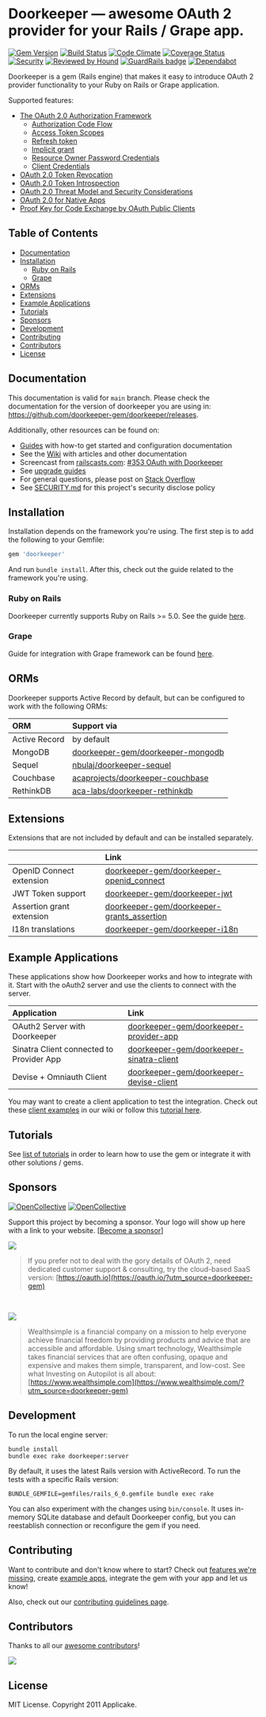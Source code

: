 # Doorkeeper — awesome OAuth 2 provider for your Rails / Grape app.

[![Gem Version](https://badge.fury.io/rb/doorkeeper.svg)](https://rubygems.org/gems/doorkeeper)
[![Build Status](https://travis-ci.org/doorkeeper-gem/doorkeeper.svg?branch=main)](https://travis-ci.org/doorkeeper-gem/doorkeeper)
[![Code Climate](https://codeclimate.com/github/doorkeeper-gem/doorkeeper.svg)](https://codeclimate.com/github/doorkeeper-gem/doorkeeper)
[![Coverage Status](https://coveralls.io/repos/github/doorkeeper-gem/doorkeeper/badge.svg?branch=main)](https://coveralls.io/github/doorkeeper-gem/doorkeeper?branch=main)
[![Security](https://hakiri.io/github/doorkeeper-gem/doorkeeper/main.svg)](https://hakiri.io/github/doorkeeper-gem/doorkeeper/main)
[![Reviewed by Hound](https://img.shields.io/badge/Reviewed_by-Hound-8E64B0.svg)](https://houndci.com)
[![GuardRails badge](https://badges.guardrails.io/doorkeeper-gem/doorkeeper.svg?token=66768ce8f6995814df81f65a2cff40f739f688492704f973e62809e15599bb62)](https://dashboard.guardrails.io/default/gh/doorkeeper-gem/doorkeeper)
[![Dependabot](https://img.shields.io/badge/dependabot-enabled-success.svg)](https://dependabot.com)

Doorkeeper is a gem (Rails engine) that makes it easy to introduce OAuth 2 provider
functionality to your Ruby on Rails or Grape application.

Supported features:

- [The OAuth 2.0 Authorization Framework](https://tools.ietf.org/html/rfc6749)
  - [Authorization Code Flow](http://tools.ietf.org/html/draft-ietf-oauth-v2-22#section-4.1)
  - [Access Token Scopes](http://tools.ietf.org/html/draft-ietf-oauth-v2-22#section-3.3)
  - [Refresh token](http://tools.ietf.org/html/draft-ietf-oauth-v2-22#section-1.5)
  - [Implicit grant](http://tools.ietf.org/html/draft-ietf-oauth-v2-22#section-4.2)
  - [Resource Owner Password Credentials](http://tools.ietf.org/html/draft-ietf-oauth-v2-22#section-4.3)
  - [Client Credentials](http://tools.ietf.org/html/draft-ietf-oauth-v2-22#section-4.4)
- [OAuth 2.0 Token Revocation](http://tools.ietf.org/html/rfc7009)
- [OAuth 2.0 Token Introspection](https://tools.ietf.org/html/rfc7662)
- [OAuth 2.0 Threat Model and Security Considerations](http://tools.ietf.org/html/rfc6819)
- [OAuth 2.0 for Native Apps](https://tools.ietf.org/html/draft-ietf-oauth-native-apps-10)
- [Proof Key for Code Exchange by OAuth Public Clients](https://tools.ietf.org/html/rfc7636)

## Table of Contents

<!-- START doctoc generated TOC please keep comment here to allow auto update -->
<!-- DON'T EDIT THIS SECTION, INSTEAD RE-RUN doctoc TO UPDATE -->


- [Documentation](#documentation)
- [Installation](#installation)
  - [Ruby on Rails](#ruby-on-rails)
  - [Grape](#grape)
- [ORMs](#orms)
- [Extensions](#extensions)
- [Example Applications](#example-applications)
- [Tutorials](#tutorials)
- [Sponsors](#sponsors)
- [Development](#development)
- [Contributing](#contributing)
- [Contributors](#contributors)
- [License](#license)

<!-- END doctoc generated TOC please keep comment here to allow auto update -->

## Documentation

This documentation is valid for `main` branch. Please check the documentation for the version of doorkeeper you are using in:
https://github.com/doorkeeper-gem/doorkeeper/releases.

Additionally, other resources can be found on:

- [Guides](https://doorkeeper.gitbook.io/guides/) with how-to get started and configuration documentation
- See the [Wiki](https://github.com/doorkeeper-gem/doorkeeper/wiki) with articles and other documentation
- Screencast from [railscasts.com](http://railscasts.com/): [#353
OAuth with
Doorkeeper](http://railscasts.com/episodes/353-oauth-with-doorkeeper)
- See [upgrade guides](https://github.com/doorkeeper-gem/doorkeeper/wiki/Migration-from-old-versions)
- For general questions, please post on [Stack Overflow](http://stackoverflow.com/questions/tagged/doorkeeper)
- See [SECURITY.md](SECURITY.md) for this project's security disclose
  policy

## Installation

Installation depends on the framework you're using. The first step is to add the following to your Gemfile:

```ruby
gem 'doorkeeper'
```

And run `bundle install`. After this, check out the guide related to the framework you're using.

### Ruby on Rails

Doorkeeper currently supports Ruby on Rails >= 5.0. See the guide [here](https://doorkeeper.gitbook.io/guides/ruby-on-rails/getting-started).

### Grape

Guide for integration with Grape framework can be found [here](https://doorkeeper.gitbook.io/guides/grape/grape).

## ORMs

Doorkeeper supports Active Record by default, but can be configured to work with the following ORMs:

| ORM | Support via |
| :--- | :--- |
| Active Record | by default |
| MongoDB | [doorkeeper-gem/doorkeeper-mongodb](https://github.com/doorkeeper-gem/doorkeeper-mongodb) |
| Sequel | [nbulaj/doorkeeper-sequel](https://github.com/nbulaj/doorkeeper-sequel) |
| Couchbase | [acaprojects/doorkeeper-couchbase](https://github.com/acaprojects/doorkeeper-couchbase) |
| RethinkDB | [aca-labs/doorkeeper-rethinkdb](https://github.com/aca-labs/doorkeeper-rethinkdb) |

## Extensions

Extensions that are not included by default and can be installed separately.

|  | Link |
| :--- | :--- |
| OpenID Connect extension | [doorkeeper-gem/doorkeeper-openid\_connect](https://github.com/doorkeeper-gem/doorkeeper-openid_connect) |
| JWT Token support | [doorkeeper-gem/doorkeeper-jwt](https://github.com/doorkeeper-gem/doorkeeper-jwt) |
| Assertion grant extension | [doorkeeper-gem/doorkeeper-grants\_assertion](https://github.com/doorkeeper-gem/doorkeeper-grants_assertion) |
| I18n translations | [doorkeeper-gem/doorkeeper-i18n](https://github.com/doorkeeper-gem/doorkeeper-i18n) |

## Example Applications

These applications show how Doorkeeper works and how to integrate with it. Start with the oAuth2 server and use the clients to connect with the server.

| Application | Link |
| :--- | :--- |
| OAuth2 Server with Doorkeeper | [doorkeeper-gem/doorkeeper-provider-app](https://github.com/doorkeeper-gem/doorkeeper-provider-app) |
| Sinatra Client connected to Provider App | [doorkeeper-gem/doorkeeper-sinatra-client](https://github.com/doorkeeper-gem/doorkeeper-sinatra-client) |
| Devise + Omniauth Client | [doorkeeper-gem/doorkeeper-devise-client](https://github.com/doorkeeper-gem/doorkeeper-devise-client) |

You may want to create a client application to
test the integration. Check out these [client
examples](https://github.com/doorkeeper-gem/doorkeeper/wiki/Example-Applications)
in our wiki or follow this [tutorial
here](https://github.com/doorkeeper-gem/doorkeeper/wiki/Testing-your-provider-with-OAuth2-gem).

## Tutorials

See [list of tutorials](https://github.com/doorkeeper-gem/doorkeeper/wiki#how-tos--tutorials) in order to learn how to use the gem or integrate it with other solutions / gems.

## Sponsors

[![OpenCollective](https://opencollective.com/doorkeeper-gem/backers/badge.svg)](#backers) 
[![OpenCollective](https://opencollective.com/doorkeeper-gem/sponsors/badge.svg)](#sponsors)

Support this project by becoming a sponsor. Your logo will show up here with a link to your website. [[Become a sponsor](https://opencollective.com/doorkeeper-gem#sponsor)]

<a href="https://oauth.io/?utm_source=doorkeeper-gem" target="_blank"><img src="https://oauth.io/img/logo_text.png"/></a>

> If you prefer not to deal with the gory details of OAuth 2, need dedicated customer support & consulting, try the cloud-based SaaS version: [https://oauth.io](https://oauth.io/?utm_source=doorkeeper-gem)

<br>

<a href="https://www.wealthsimple.com/?utm_source=doorkeeper-gem" target="_blank"><img src="https://wealthsimple.s3.amazonaws.com/branding/medium-black.svg"/></a>

> Wealthsimple is a financial company on a mission to help everyone achieve financial freedom by providing products and advice that are accessible and affordable. Using smart technology, Wealthsimple takes financial services that are often confusing, opaque and expensive and makes them simple, transparent, and low-cost. See what Investing on Autopilot is all about: [https://www.wealthsimple.com](https://www.wealthsimple.com/?utm_source=doorkeeper-gem)

## Development

To run the local engine server:

```
bundle install
bundle exec rake doorkeeper:server
````

By default, it uses the latest Rails version with ActiveRecord. To run the
tests with a specific Rails version:

```
BUNDLE_GEMFILE=gemfiles/rails_6_0.gemfile bundle exec rake
```

You can also experiment with the changes using `bin/console`. It uses in-memory SQLite database and default
Doorkeeper config, but you can reestablish connection or reconfigure the gem if you need.

## Contributing

Want to contribute and don't know where to start? Check out [features we're
missing](https://github.com/doorkeeper-gem/doorkeeper/wiki/Supported-Features),
create [example
apps](https://github.com/doorkeeper-gem/doorkeeper/wiki/Example-Applications),
integrate the gem with your app and let us know!

Also, check out our [contributing guidelines page](CONTRIBUTING.md).

## Contributors

Thanks to all our [awesome
contributors](https://github.com/doorkeeper-gem/doorkeeper/graphs/contributors)!

<a href="https://github.com/doorkeeper-gem/doorkeeper/graphs/contributors"><img src="https://opencollective.com/doorkeeper-gem/contributors.svg?width=890&button=false" /></a>

## License

MIT License. Copyright 2011 Applicake.

